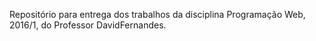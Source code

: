 Repositório para entrega dos trabalhos da disciplina
Programação Web, 2016/1, do Professor DavidFernandes.
